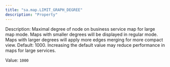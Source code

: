```yaml
---
title: "sa.map.LIMIT_GRAPH_DEGREE"
description: "Property"
---
```


Description: Maximal degree of node on business service map for large map mode. Maps with smaller degrees will be displayed in regular mode. Maps with larger degrees will apply more edges merging for more compact view. 
Default: 1000.
Increasing the default value may reduce performance in maps for large services.

Value: `1000`